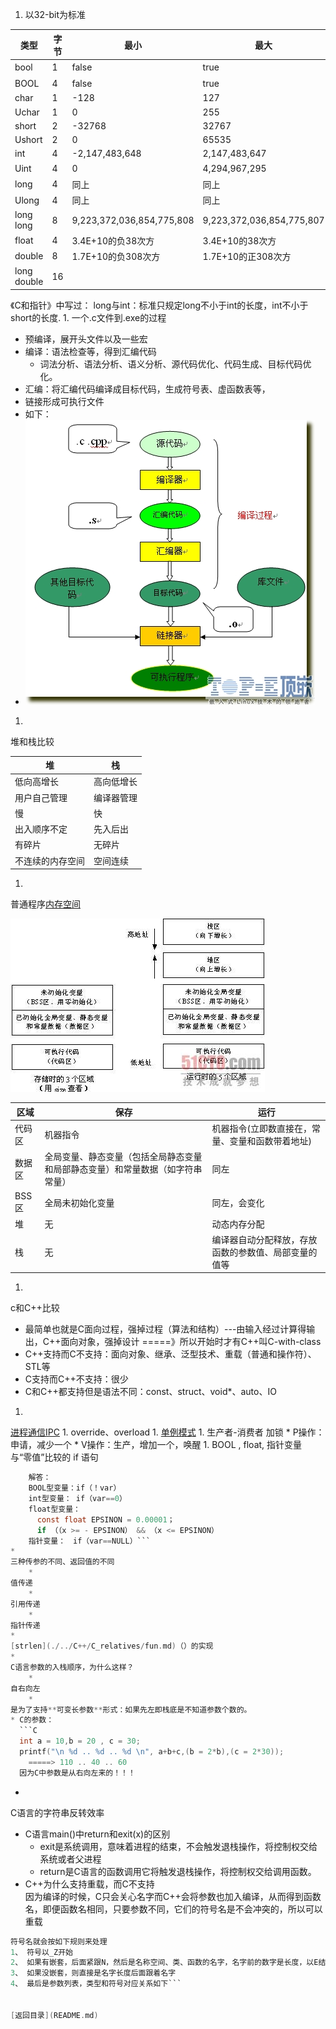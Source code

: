 1. 以32-bit为标准

| 类型 | 字节 | 最小 | 最大 | 注 |
| -- | -- | -- | -- | -- |
| bool | 1 | false | true | 只有两个值 |
| BOOL | 4 | false | true | 就是int型 |
| char | 1 | -128 | 127 | -128~127 |
| Uchar | 1 | 0 | 255 | 0~255 |
| short | 2 | -32768 | 32767 | -32768~32767 |
| Ushort | 2 | 0 | 65535 | 0~65535 |
| int | 4 | -2,147,483,648 | 2,147,483,647 | -2,147,483,648~2,147,483,647 |
| Uint | 4 | 0 | 4,294,967,295 | 4十亿：10位 |
| long | 4 | 同上 | 同上 | 10位 |
| Ulong | 4 | 同上 | 同上 | 10位 |
| long long | 8 | 9,223,372,036,854,775,808 | 9,223,372,036,854,775,807 | 19位 |
| float | 4 | 3.4E+10的负38次方 | 3.4E+10的38次方 | 38位 |
| double | 8 | 1.7E+10的负308次方 | 1.7E+10的正308次方 | 308位 |
| long double | 16 |  |  |  |
《C和指针》中写过：
long与int：标准只规定long不小于int的长度，int不小于short的长度.
1. 
一个.c文件到.exe的过程
  * 预编译，展开头文件以及一些宏
  * 编译：语法检查等，得到汇编代码
      * 词法分析、语法分析、语义分析、源代码优化、代码生成、目标代码优化。
  * 汇编：将汇编代码编译成目标代码，生成符号表、虚函数表等，
  * 链接形成可执行文件
  * 如下：
  *   ![](../0_1308039570cC2l.gif)
1. 
堆和栈比较

| 堆 | 栈 |
| -- | -- |
| 低向高增长 | 高向低增长 |
| 用户自己管理 | 编译器管理 |
| 慢 | 快 |
| 出入顺序不定 | 先入后出 |
| 有碎片 | 无碎片 |
| 不连续的内存空间 | 空间连续 |
1.
 普通程序[内存空间](http://blog.csdn.net/youoran/article/details/10990815)

![](../2059580.jpg)

| 区域 | 保存 | 运行 |
| -- | -- | -- |
| 代码区 | 机器指令 | 机器指令(立即数直接在，常量、变量和函数带着地址) |
| 数据区 | 全局变量、静态变量（包括全局静态变量和局部静态变量）和常量数据（如字符串常量） | 同左 |
| BSS区 | 全局未初始化变量 | 同左，会变化 |
| 堆 | 无 | 动态内存分配 |
| 栈 | 无 | 编译器自动分配释放，存放函数的参数值、局部变量的值等 |


1. 
c和C++比较
  * 最简单也就是C面向过程，强掉过程（算法和结构）---由输入经过计算得输出，C++面向对象，强掉设计 =====》所以开始时才有C++叫C-with-class
  * C++支持而C不支持：面向对象、继承、泛型技术、重载（普通和操作符）、STL等
  * C支持而C++不支持：很少
  * C和C++都支持但是语法不同：const、struct、void*、auto、IO
1. 
[进程通信IPC](./../reference/process_thread_diff.md)
1. 
override、overload
1. 
[单例模式](../C++/singleton.md)
1. 
生产者-消费者  加锁
    * 
P操作：申请，减少一个
    * 
V操作：生产，增加一个，唤醒
1. 
BOOL , float, 指针变量 与“零值”比较的 if 语句
```C
    解答：
    BOOL型变量：if（！var）
    int型变量： if（var==0）
    float型变量：
      const float EPSINON = 0.00001；
      if （（x >= - EPSINON） && （x <= EPSINON）
    指针变量：　if（var==NULL）```
* 
三种传参的不同、返回值的不同
    * 
值传递
    * 
引用传递
    * 
指针传递
* 
[strlen](./../C++/C_relatives/fun.md)（）的实现
* 
C语言参数的入栈顺序，为什么这样？
    * 
自右向左
    * 
是为了支持**可变长参数**形式：如果先左即栈底是不知道参数个数的。
* C的参数：
  ```C
  int a = 10,b = 20 , c = 30;
  printf("\n %d .. %d .. %d \n", a+b+c,(b = 2*b),(c = 2*30));
    =====> 110 .. 40 .. 60
  因为C中参数是从右向左来的！！！ 
  ```
* 
C语言的字符串反转效率
* C语言main()中return和exit(x)的区别<br>
  * exit是系统调用，意味着进程的结束，不会触发退栈操作，将控制权交给系统或者父进程
  * return是C语言的函数调用它将触发退栈操作，将控制权交给调用函数。
* C++为什么支持重载，而C不支持<br>
  因为编译的时候，C只会关心名字而C++会将参数也加入编译，从而得到函数名，即便函数名相同，只要参数不同，它们的符号名是不会冲突的，所以可以重载
```C  
符号名就会按如下规则来处理
1、 符号以_Z开始
2、 如果有嵌套，后面紧跟N，然后是名称空间、类、函数的名字，名字前的数字是长度，以E结尾
3、 如果没嵌套，则直接是名字长度后面跟着名字
4、 最后是参数列表，类型和符号对应关系如下```


[返回目录](README.md)